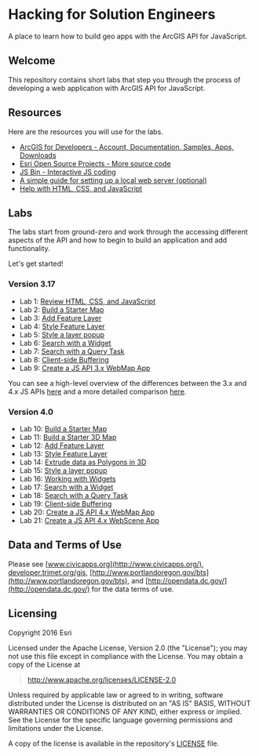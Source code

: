 # Hacking for Solution Engineers 

A place to learn how to build geo apps with the ArcGIS API for JavaScript.

## Welcome

This repository contains short labs that step you through the process of developing a web application with ArcGIS API for JavaScript. 


## Resources

Here are the resources you will use for the labs.

* [ArcGIS for Developers - Account, Documentation, Samples, Apps, Downloads](http://developers.arcgis.com)
* [Esri Open Source Projects - More source code](http://esri.github.io)
* [JS Bin - Interactive JS coding](http://jsbin.com)
* [A simple guide for setting up a local web server (optional)](https://gist.github.com/jgravois/5e73b56fa7756fd00b89)
* [Help with HTML, CSS, and JavaScript](http://w3schools.com)

## Labs

The labs start from ground-zero and work through the accessing different aspects of the API and how to begin to build an application and add functionality.

Let's get started!

### Version 3.17

* Lab 1:  [Review HTML, CSS, and JavaScript](./labs/review/lab1.md)
* Lab 2:  [Build a Starter Map](./labs/jsapi3/create_starter_map/lab.md)
* Lab 3:  [Add Feature Layer](./labs/jsapi3/add_feature_layer/lab.md)
* Lab 4:  [Style Feature Layer](./labs/jsapi3/style_feature_layer/lab.md)
* Lab 5:  [Style a layer popup](./labs/jsapi3/style_simple_popup/lab.md)
* Lab 6:  [Search with a Widget](./labs/jsapi3/search_with_widget/lab.md)
* Lab 7:  [Search with a Query Task](./labs/jsapi3/search_with_query_task/lab.md)
* Lab 8:  [Client-side Buffering](./labs/jsapi3/fixed_buffer_with_geometry_engine/lab.md)
* Lab 9:  [Create a JS API 3.x WebMap App](./labs/webmap_apps/create_jsapi3_app/lab.md)

You can see a high-level overview of the differences between the 3.x and 4.x JS APIs [here](https://developers.arcgis.com/javascript/latest/guide/choose-version/index.html) and a more detailed comparison [here](https://developers.arcgis.com/javascript/latest/guide/functionality-matrix/index.html).

### Version 4.0
 * Lab 10:  [Build a Starter Map](./labs/jsapi/create_starter_map/lab.md)
 * Lab 11:  [Build a Starter 3D Map](./labs/jsapi/create_starter_map_3d/lab.md)
 * Lab 12:  [Add Feature Layer](./labs/jsapi/add_feature_layer/lab.md)
 * Lab 13:  [Style Feature Layer](./labs/jsapi/style_feature_layer/lab.md)
 * Lab 14:  [Extrude data as Polygons in 3D](./labs/jsapi/extrude_polygon_3d/lab.md)
 * Lab 15:  [Style a layer popup](./labs/jsapi/style_simple_popup/lab.md)
 * Lab 16:  [Working with Widgets](./labs/jsapi/working_with_widgets/lab.md)
 * Lab 17:  [Search with a Widget](./labs/jsapi/search_with_widget/lab.md)
 * Lab 18:  [Search with a Query Task](./labs/jsapi/search_with_query_task/lab.md)
 * Lab 19:  [Client-side Buffering](./labs/jsapi/buffer_with_geometry_engine/lab.md)
 * Lab 20:  [Create a JS API 4.x WebMap App](./labs/webmap_apps/create_jsapi_app/lab.md)
 * Lab 21:  [Create a JS API 4.x WebScene App](./labs/webmap_apps/create_jsapi_scene_app/lab.md)
 
## Data and Terms of Use

Please see [www.civicapps.org](http://www.civicapps.org/), [developer.trimet.org/gis](developer.trimet.org/gis), [http://www.portlandoregon.gov/bts](http://www.portlandoregon.gov/bts), and [http://opendata.dc.gov/](http://opendata.dc.gov/) for the data terms of use.

## Licensing
Copyright 2016 Esri

Licensed under the Apache License, Version 2.0 (the "License");
you may not use this file except in compliance with the License.
You may obtain a copy of the License at

> http://www.apache.org/licenses/LICENSE-2.0

Unless required by applicable law or agreed to in writing, software
distributed under the License is distributed on an "AS IS" BASIS,
WITHOUT WARRANTIES OR CONDITIONS OF ANY KIND, either express or implied.
See the License for the specific language governing permissions and
limitations under the License.

A copy of the license is available in the repository's [LICENSE](./license.txt) file.


